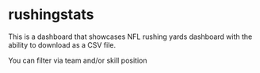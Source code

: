 # rushingstats
This is a dashboard that showcases NFL rushing yards dashboard with the ability to download as a CSV file. 

You can filter via team and/or skill position 
